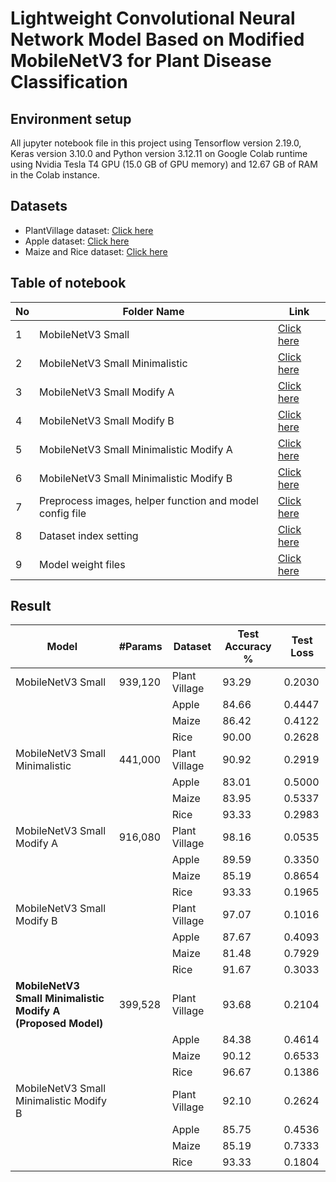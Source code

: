 # **Lightweight Convolutional Neural Network Model Based on Modified MobileNetV3 for Plant Disease Classification**
## **Environment setup** 
All jupyter notebook file in this project using Tensorflow version 2.19.0, Keras version 3.10.0 and Python version 3.12.11 on Google Colab runtime using Nvidia Tesla T4 GPU (15.0 GB of GPU memory) and 12.67 GB of RAM in the Colab instance.
## **Datasets**
* PlantVillage dataset: <a href="https://www.kaggle.com/datasets/emmarex/plantdisease">Click here</a>
* Apple dataset: <a href="https://www.kaggle.com/competitions/plant-pathology-2020-fgvc7/data">Click here</a> 
* Maize and Rice dataset: <a href="https://data.mendeley.com/datasets/6nv7gt2636/1">Click here</a>
## **Table of notebook**
| No    | Folder Name                                    | Link      |
|-------|----------------------------------------------|-----------|
| 1     | MobileNetV3 Small                    | <a href="https://github.com/yanapatt/Lightweight-Convolutional-Neural-Network-Model-Based-on-Modiied-MobileNetV3-for-Plant-Disease/tree/main/Colab/MBNv3S">Click here</a>  |
| 2     | MobileNetV3 Small Minimalistic                                | <a href="https://github.com/yanapatt/Lightweight-Convolutional-Neural-Network-Model-Based-on-Modiied-MobileNetV3-for-Plant-Disease/tree/main/Colab/MBNv3S_Mini">Click here</a>  |
| 3     | MobileNetV3 Small Modify A                                | <a href="https://github.com/yanapatt/Lightweight-Convolutional-Neural-Network-Model-Based-on-Modiied-MobileNetV3-for-Plant-Disease/tree/main/Colab/MBNv3S_Modify_A">Click here</a>  |
| 4     | MobileNetV3 Small Modify B                                | <a href="https://github.com/yanapatt/Lightweight-Convolutional-Neural-Network-Model-Based-on-Modiied-MobileNetV3-for-Plant-Disease/tree/main/Colab/MBNv3S_Modify_B">Click here</a>  |
| 5     | MobileNetV3 Small Minimalistic Modify A                                | <a href="https://github.com/yanapatt/Lightweight-Convolutional-Neural-Network-Model-Based-on-Modiied-MobileNetV3-for-Plant-Disease/tree/main/Colab/MBNv3S_Mini_Modify_A">Click here</a>  |
| 6     | MobileNetV3 Small Minimalistic Modify B                                | <a href="https://github.com/yanapatt/Lightweight-Convolutional-Neural-Network-Model-Based-on-Modiied-MobileNetV3-for-Plant-Disease/tree/main/Colab/MBNv3S_Mini_Modify_B">Click here</a>  |
| 7     | Preprocess images, helper function and model config file                               | <a href="https://github.com/yanapatt/Lightweight-Convolutional-Neural-Network-Model-Based-on-Modiied-MobileNetV3-for-Plant-Disease/tree/main/Colab">Click here</a>  |
| 8     | Dataset index setting                                | <a href="https://github.com/yanapatt/Lightweight-Convolutional-Neural-Network-Model-Based-on-Modiied-MobileNetV3-for-Plant-Disease/tree/main/DatasetSetting">Click here</a>  |
| 9     | Model weight files                               | <a href="https://github.com/yanapatt/Lightweight-Convolutional-Neural-Network-Model-Based-on-Modiied-MobileNetV3-for-Plant-Disease/tree/main/modelTest2">Click here</a>  |
## **Result**
| Model                                      | #Params   | Dataset       | Test Accuracy % | Test Loss |
|--------------------------------------------|-----------|---------------|-----------------|-----------|
| MobileNetV3 Small                          | 939,120   | Plant Village | 93.29           | 0.2030    |
|                                            |           | Apple         | 84.66           | 0.4447    |
|                                            |           | Maize         | 86.42           | 0.4122    |
|                                            |           | Rice          | 90.00           | 0.2628    |
| MobileNetV3 Small Minimalistic             | 441,000   | Plant Village | 90.92           | 0.2919    |
|                                            |           | Apple         | 83.01           | 0.5000    |
|                                            |           | Maize         | 83.95           | 0.5337    |
|                                            |           | Rice          | 93.33           | 0.2983    |
| MobileNetV3 Small Modify A                 | 916,080   | Plant Village | 98.16           | 0.0535    |
|                                            |           | Apple         | 89.59           | 0.3350    |
|                                            |           | Maize         | 85.19           | 0.8654    |
|                                            |           | Rice          | 93.33           | 0.1965    |
| MobileNetV3 Small Modify B                 |          | Plant Village | 97.07           | 0.1016    |
|                                            |           | Apple         | 87.67           | 0.4093    |
|                                            |           | Maize         | 81.48           | 0.7929    |
|                                            |           | Rice          | 91.67           | 0.3033    |
| **MobileNetV3 Small Minimalistic Modify A (Proposed Model)** | 399,528   | Plant Village | 93.68           | 0.2104    |
|                                            |           | Apple         | 84.38           | 0.4614    |
|                                            |           | Maize         | 90.12           | 0.6533    |
|                                            |           | Rice          | 96.67           | 0.1386    |
| MobileNetV3 Small Minimalistic Modify B    |          | Plant Village | 92.10           | 0.2624    |
|                                            |           | Apple         | 85.75           | 0.4536    |
|                                            |           | Maize         | 85.19           | 0.7333    |
|                                            |           | Rice          | 93.33           | 0.1804    |

